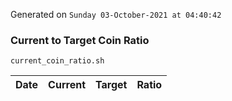 Generated on `Sunday 03-October-2021 at 04:40:42`

### Current to Target Coin Ratio
`current_coin_ratio.sh`

Date|Current|Target|Ratio
---|---|---|---
